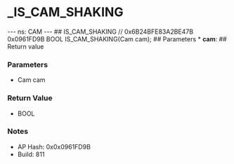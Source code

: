 # _IS_CAM_SHAKING

--- ns: CAM --- ## IS_CAM_SHAKING  // 0x6B24BFE83A2BE47B 0x0961FD9B BOOL IS_CAM_SHAKING(Cam cam);   ## Parameters * **cam**:  ## Return value

### Parameters
* Cam cam

### Return Value
* BOOL

### Notes
* AP Hash: 0x0x0961FD9B
* Build: 811

